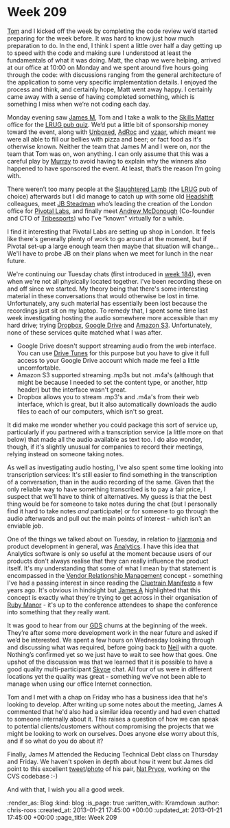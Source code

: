 Week 209
========

[Tom](/tom-ward) and I kicked off the week by completing the code review we’d started preparing for the week before. It was hard to know just how much preparation to do. In the end, I think I spent a little over half a day getting up to speed with the code and making sure I understood at least the fundamentals of what it was doing. Matt, the chap we were helping, arrived at our office at 10:00 on Monday and we spent around five hours going through the code: with discussions ranging from the general architecture of the application to some very specific implementation details. I enjoyed the process and think, and certainly hope, Matt went away happy. I certainly came away with a sense of having completed something, which is something I miss when we’re not coding each day.

Monday evening saw [James M](/james-mead), Tom and I take a walk to the [Skills Matter](http://skillsmatter.com/) office for the [LRUG pub quiz](http://lrug.org/meetings/2012/12/20/january-2013-meeting/). We’d put a little bit of sponsorship money toward the event, along with [Unboxed](http://www.unboxedconsulting.com/), [AdRoc](http://adrocgroup.co.uk/) and [vzaar](http://vzaar.com/), which meant we were all able to fill our bellies with pizza and beer; or fact food as it's otherwise known. Neither the team that James M and I were on, nor the team that Tom was on, won anything. I can only assume that this was a careful play by [Murray](http://h-lame.com/) to avoid having to explain why the winners also happened to have sponsored the event. At least, that’s the reason I’m going with.

There weren’t too many people at the [Slaughtered Lamb](http://www.theslaughteredlambpub.com/) (the [LRUG](http://lrug.org/) pub of choice) afterwards but I did manage to catch up with some old [Headshift](http://www.headshift.com/) colleagues, meet [JB Steadman](http://www.linkedin.com/in/jbsteadman) who’s leading the creation of the London office for [Pivotal Labs](http://pivotallabs.com/), and finally meet [Andrew McDonough](https://twitter.com/andrewmcdonough) (Co-founder and CTO of [Tribesports](http://tribesports.com/)) who I’ve “known” virtually for a while.

I find it interesting that Pivotal Labs are setting up shop in London. It feels like there's generally plenty of work to go around at the moment, but if Pivotal set-up a large enough team then maybe that situation will change... We'll have to probe JB on their plans when we meet for lunch in the near future.

We're continuing our Tuesday chats (first introduced in [week 184](/week-184)), even when we're not all physically located together. I've been recording these on and off since we started. My theory being that there's some interesting material in these conversations that would otherwise be lost in time. Unfortunately, any such material has essentially been lost because the recordings just sit on my laptop. To remedy that, I spent some time last week investigating hosting the audio somewhere more accessible than my hard drive; trying [Dropbox](https://www.dropbox.com/), [Google Drive](http://drive.google.com) and [Amazon S3](http://aws.amazon.com/s3/). Unfortunately, none of these services quite matched what I was after.

* Google Drive doesn't support streaming audio from the web interface. You can use [Drive Tunes](http://drivetunes.org) for this purpose but you have to give it full access to your Google Drive account which made me feel a little uncomfortable.
* Amazon S3 supported streaming .mp3s but not .m4a's (although that might be because I needed to set the content type, or another, http header) but the interface wasn't great.
* Dropbox allows you to stream .mp3's and .m4a's from their web interface, which is great, but it also automatically downloads the audio files to each of our computers, which isn't so great.

It did make me wonder whether you could package this sort of service up, particularly if you partnered with a transcription service (a little more on that below) that made all the audio available as text too. I do also wonder, though, if it's slightly unusual for companies to record their meetings, relying instead on someone taking notes.

As well as investigating audio hosting, I've also spent some time looking into transcription services: It's still easier to find something in the transcription of a conversation, than in the audio recording of the same. Given that the only reliable way to have something transcribed is to pay a fair price, I suspect that we'll have to think of alternatives. My guess is that the best thing would be for someone to take notes during the chat (but I personally find it hard to take notes *and* participate) or for someone to go through the audio afterwards and pull out the main points of interest - which isn't an enviable job.

One of the things we talked about on Tuesday, in relation to [Harmonia](https://harmonia.io/) and product development in general, was [Analytics](http://en.wikipedia.org/wiki/Analytics). I have this idea that Analytics software is only so useful at the moment because users of our products don't always realise that they can really influence the product itself. It's my understanding that some of what I mean by that statement is encompassed in the [Vendor Relationship Management](http://en.wikipedia.org/wiki/Vendor_relationship_management) concept - something I've had a passing interest in since reading the [Cluetrain Manifesto](http://www.cluetrain.com/) a few years ago. It's obvious in hindsight but [James A](/james-adam) highlighted that this concept is exactly what they're trying to get across in their organisation of [Ruby Manor](http://rubymanor.org/) - it's up to the conference attendees to shape the conference into something that they really want.

It was good to hear from our [GDS](http://digital.cabinetoffice.gov.uk/) chums at the beginning of the week. They’re after some more development work in the near future and asked if we’d be interested. We spent a few hours on Wednesday looking through and discussing what was required, before going back to [Neil](https://twitter.com/neillyneil) with a quote. Nothing’s confirmed yet so we just have to wait to see how that goes. One upshot of the discussion was that we learned that it is possible to have a good quality multi-participant [Skype](http://skype.com) chat. All four of us were in different locations yet the quality was great - something we’ve not been able to manage when using our office Internet connection.

Tom and I met with a chap on Friday who has a business idea that he's looking to develop. After writing up some notes about the meeting, James A commented that he'd also had a similar idea recently and had even chatted to someone internally about it. This raises a question of how we can speak to potential clients/customers without compromising the projects that we might be looking to work on ourselves. Does anyone else worry about this, and if so what do you do about it?

Finally, James M attended the Reducing Technical Debt class on Thursday and Friday. We haven't spoken in depth about how it went but James did point to this excellent [tweet](https://twitter.com/mfeathers/status/292998788472254464)/[photo](http://i.imgur.com/tWWBWRi.jpg) of his pair, [Nat Pryce](https://twitter.com/natpryce), working on the CVS codebase :-)

And with that, I wish you all a good week.

:render_as: Blog
:kind: blog
:is_page: true
:written_with: Kramdown
:author: chris-roos
:created_at: 2013-01-21 17:45:00 +00:00
:updated_at: 2013-01-21 17:45:00 +00:00
:page_title: Week 209
